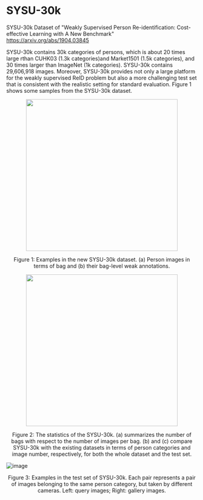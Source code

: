 # SYSU-30k
SYSU-30k Dataset of "Weakly Supervised Person Re-identification: Cost-effective Learning with A New Benchmark" https://arxiv.org/abs/1904.03845

 SYSU-30k contains 30k categories of persons, which is about 20 times large rthan CUHK03 (1.3k categories)and Market1501 (1.5k categories), and 30 times larger than ImageNet (1k categories). SYSU-30k contains 29,606,918 images. Moreover, SYSU-30k provides not only a large platform for the weakly supervised ReID problem but also a more challenging test set that is consistent with the realistic setting for standard evaluation. Figure 1 shows some samples from the SYSU-30k dataset. 
 

<p align="center">
<img src="https://github.com/wanggrun/SYSU-30k/blob/master/sysu30k.png", width = '400'>
 </p>

 <p align='center'>Figure 1: Examples in the new SYSU-30k dataset. (a) Person images in terms of bag and (b) their bag-level weak annotations.</p>



<p align="center">
<img src = "https://github.com/wanggrun/SYSU-30k/blob/master/sysu30_stat.png", width='400'>
 </p>


<p align='center'>Figure 2: The statistics of the SYSU-30k. (a) summarizes the number of bags with respect to the number of images per bag. (b) and (c) compare SYSU-30k with the existing datasets in terms of person categories and image number, respectively, for both the whole dataset and the test set.</p>

 
 ![image](https://github.com/wanggrun/SYSU-30k/blob/master/sysu30k_test.png)
 

<p align='center'>Figure 3: Examples in the test set of SYSU-30k. Each pair represents a pair of images belonging to the same person category, but taken by different cameras. Left: query images; Right: gallery images.</p> 
